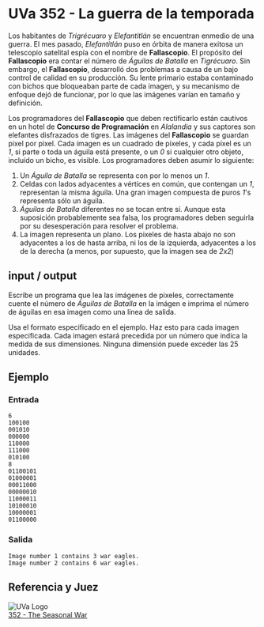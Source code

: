 # UVa 352 - La guerra de la temporada

Los habitantes de *Trigrécuaro* y *Elefantitlán* se encuentran enmedio de una guerra. El mes pasado, *Elefantitlán* puso en órbita de manera exitosa un telescopio satelital espía con el nombre de **Fallascopio**. El propósito del **Fallascopio** era contar el número de *Águilas de Batalla* en *Tigrécuaro*. Sin embargo, el **Fallascopio**, desarrolló dos problemas a causa de un bajo control de calidad en su producción. Su lente primario estaba contaminado con bichos que bloqueaban parte de cada imagen, y su mecanismo de enfoque dejó de funcionar, por lo que las imágenes varían en tamaño y definición.

Los programadores del **Fallascopio** que deben rectificarlo están cautivos en un hotel de **Concurso de Programación** en *Alalandia* y sus captores son elefantes disfrazados de tigres. Las imágenes del **Fallascopio** se guardan pixel por pixel. Cada imagen es un cuadrado de pixeles, y cada pixel es un *1*, si parte o toda un águila está presente, o un *0* si cualquier otro objeto, incluído un bicho, es visible. Los programadores deben asumir lo siguiente:


  1. Un *Águila de Batalla* se representa con por lo menos un *1*.  
  2. Celdas con lados adyacentes a vértices en común, que contengan un *1*, representan la misma águila. Una gran imagen compuesta de puros *1*'s representa sólo un águila.
  3. *Águilas de Batalla* diferentes no se tocan entre sí. Aunque esta suposición probablemente sea falsa, los programadores deben seguirla por su desesperación para resolver el problema.
  4. La imagen representa un plano. Los pixeles de hasta abajo no son adyacentes a los de hasta arriba, ni los de la izquierda, adyacentes a los de la derecha (a menos, por supuesto, que la imagen sea de *2x2*)
  
## input / output

Escribe un programa que lea las imágenes de pixeles, correctamente cuente el número de *Águilas de Batalla* en la imágen e imprima el número de águilas en esa imagen como una línea de salida.

Usa el formato especificado en el ejemplo. Haz esto para cada imagen especificada. Cada imagen estará precedida por un número que indica la medida de sus dimensiones. Ninguna dimensión puede exceder las 25 unidades.

## Ejemplo

### Entrada
```
6
100100
001010
000000
110000
111000
010100
8
01100101
01000001
00011000
00000010
11000011
10100010
10000001
01100000
```  

### Salida
```
Image number 1 contains 3 war eagles.
Image number 2 contains 6 war eagles.
```

## Referencia y Juez


![UVa Logo](https://uva.onlinejudge.org/templates/hm_yaml_2_5/img/onlinejudgelogo2.png)  
[352 - The Seasonal War](https://uva.onlinejudge.org/index.php?option=onlinejudge&page=show_problem&problem=288)
